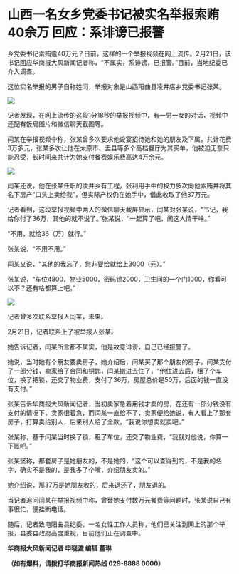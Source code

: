 # 山西一名女乡党委书记被实名举报索贿40余万 回应：系诽谤已报警

乡党委书记索贿逾40万元？日前，这样的一个举报视频在网上流传。2月21日，该书记回应华商报大风新闻记者称，“不属实，系诽谤，已报警。”目前，当地纪委已介入调查。

这位实名举报的男子自称姓闫，举报对象是山西阳曲县凌井店乡党委书记张某。

![](https://inews.gtimg.com/om_bt/OqRbB9n4QR2tlWjzve9KG-6remsvA9Vk3gNMvqslXa2rwAA/1000)

记者发现，在网上流传的这段1分18秒的举报视频中，有一男一女的对话，视频中还配有饭局图片和微信聊天截图等。

闫某在举报视频中称，张某曾多次要求他设宴招待她和她的朋友及下属，共计花费3万多元，张某多次让他在太原市、盂县等多个高档餐厅为其买单，他被迫无奈只能忍受，长时间来共计为她支付餐费娱乐费高达4万余元。

![](https://inews.gtimg.com/om_bt/Os2MQPuDV5INqz0kZK7GcLGR-B-1vXPtloBqlm2e6N0mwAA/1000)

闫某还说，他在张某任职的凌井乡有工程，张利用手中的权力多次向他索贿并将其名下房产“口头上卖给我”，但实际产权仍在她手中，借此收取了他37万元。

记者看到，这段举报视频中两人的微信聊天截屏显示，闫某对张某说，“书记，我给你付了36万，其他的就不说了。”张某说，“一起算了吧，闹这人情干啥。”

“不用，就给36（万）就行。”

张某说，“不用不用。”

闫某又说，“其他的我忘了，您非要给就给上3000（元）。”

张某说，“车位4800，物业5000，密码锁2000，卫生间的一个门1000，你看可以不？还有啥都算上吧。”

![](https://inews.gtimg.com/om_bt/OonaV85YO5G7MzEtYqy5lH2aBv3-j9ac6VpSjNWIsoq5sAA/1000)

记者曾多次联系举报人闫某，未果。

2月21日，记者联系上了被举报人张某。

她告诉记者，闫某所言都不属实，他是故意诽谤，自己已经报警了。

她说，当时她有个朋友要卖房子，她介绍后，闫某买了那个朋友的房子，闫某支付了一部分钱，卖家给了合同和钥匙，闫某搬进去住了，“他住进去后，租了个车位，换了把锁，还交了物业费，支付了36万，房屋总价是50万，后面的钱一直没有支付。”

张某告诉华商报大风新闻记者，当初卖家急着用钱才卖的房，在还有一部分钱没有支付的情况下，卖家很着急，而闫某一直给不了，卖家便给她说，有人看上了那套房子，打算卖给别人，后来别人给了全款，“我说你想卖就卖吧。”

张某称，基于闫某当时换了锁，租了车位，还交了物业费，“我就对他说，你算一下账吧。”

张某坚称，那套房子是她朋友的，不是她的，“这个可以查得到的，不是我的名字，确实不是我的，是我多了个嘴，介绍朋友卖的。”

她介绍说，那37万是她朋友收的，后来退还了，朋友退的。

当记者追问闫某在举报视频中称，曾替她支付数万元餐费等问题时，张某说自己有事很忙，便挂断电话。

随后，记者致电阳曲县纪委，一名女性工作人员称，他们已关注到网上的那个举报，县委县政府高度重视，目前他们正在调查中。

**华商报大风新闻记者 申晓渡 编辑 董琳**

**（如有爆料，请拨打华商报新闻热线 029-8888 0000）**

